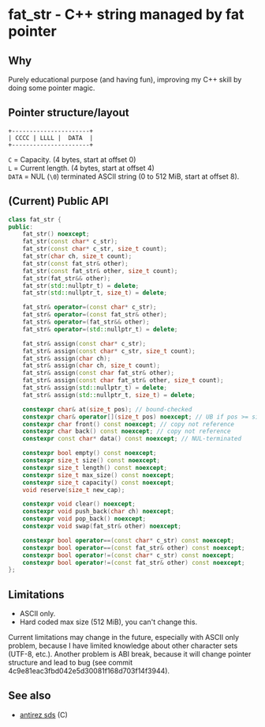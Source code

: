 # fat\_str - C++ string managed by fat pointer


## Why

Purely educational purpose (and having fun), improving my C++ skill by doing
some pointer magic.


## Pointer structure/layout

```
+----------------------+
| CCCC | LLLL |  DATA  |
+----------------------+
```

`C` = Capacity. (4 bytes, start at offset 0)<br/>
`L` = Current length. (4 bytes, start at offset 4)<br/>
`DATA` = NUL (`\0`) terminated ASCII string (0 to 512 MiB, start at offset 8).


## (Current) Public API

```cpp
class fat_str {
public:
    fat_str() noexcept;
    fat_str(const char* c_str);
    fat_str(const char* c_str, size_t count);
    fat_str(char ch, size_t count);
    fat_str(const fat_str& other);
    fat_str(const fat_str& other, size_t count);
    fat_str(fat_str&& other);
    fat_str(std::nullptr_t) = delete;
    fat_str(std::nullptr_t, size_t) = delete;

    fat_str& operator=(const char* c_str);
    fat_str& operator=(const fat_str& other);
    fat_str& operator=(fat_str&& other);
    fat_str& operator=(std::nullptr_t) = delete;

    fat_str& assign(const char* c_str);
    fat_str& assign(const char* c_str, size_t count);
    fat_str& assign(char ch);
    fat_str& assign(char ch, size_t count);
    fat_str& assign(const char fat_str& other);
    fat_str& assign(const char fat_str& other, size_t count);
    fat_str& assign(std::nullptr_t) = delete;
    fat_str& assign(std::nullptr_t, size_t) = delete;

    constexpr char& at(size_t pos); // bound-checked
    constexpr char& operator[](size_t pos) noexcept; // UB if pos >= size()
    constexpr char front() const noexcept; // copy not reference
    constexpr char back() const noexcept; // copy not reference
    constexpr const char* data() const noexcept; // NUL-terminated

    constexpr bool empty() const noexcept;
    constexpr size_t size() const noexcept;
    constexpr size_t length() const noexcept;
    constexpr size_t max_size() const noexcept;
    constexpr size_t capacity() const noexcept;
    void reserve(size_t new_cap);

    constexpr void clear() noexcept;
    constexpr void push_back(char ch) noexcept;
    constexpr void pop_back() noexcept;
    constexpr void swap(fat_str& other) noexcept;

    constexpr bool operator==(const char* c_str) const noexcept;
    constexpr bool operator==(const fat_str& other) const noexcept;
    constexpr bool operator!=(const char* c_str) const noexcept;
    constexpr bool operator!=(const fat_str& other) const noexcept;
};
```


## Limitations

- ASCII only.
- Hard coded max size (512 MiB), you can't change this.

Current limitations may change in the future, especially with ASCII only problem,
because I have limited knowledge about other character sets (UTF-8, etc.).
Another problem is ABI break, because it will change pointer structure and
lead to bug (see commit 4c9e81eac3fbd042e5d30081f168d703f14f3944).


## See also
- [antirez sds](https://github.com/antirez/sds) (C)
